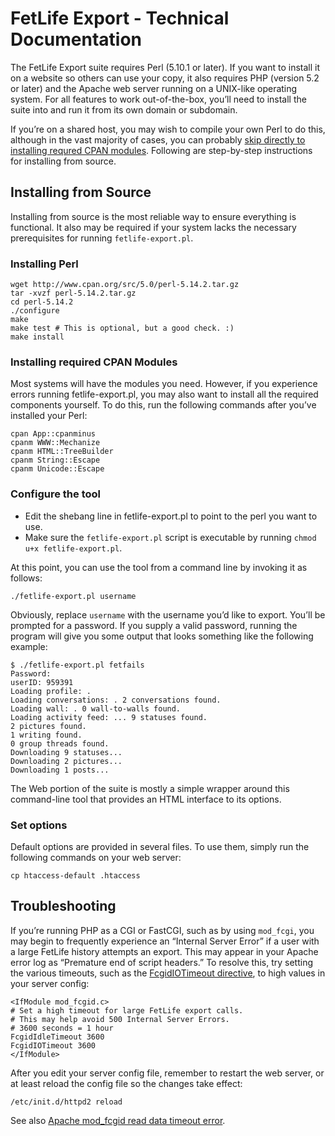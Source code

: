 # FetLife Export - Technical Documentation

The FetLife Export suite requires Perl (5.10.1 or later). If you want to install it on a website so others can use your copy, it also requires PHP (version 5.2 or later) and the Apache web server running on a UNIX-like operating system. For all features to work out-of-the-box, you’ll need to install the suite into and run it from its own domain or subdomain.

If you’re on a shared host, you may wish to compile your own Perl to do this, although in the vast majority of cases, you can probably [skip directly to installing requred CPAN modules](#installing-required-cpan-modules). Following are step-by-step instructions for installing from source.

## Installing from Source

Installing from source is the most reliable way to ensure everything is functional. It also may be required if your system lacks the necessary prerequisites for running `fetlife-export.pl`.

### Installing Perl

    wget http://www.cpan.org/src/5.0/perl-5.14.2.tar.gz
    tar -xvzf perl-5.14.2.tar.gz
    cd perl-5.14.2
    ./configure
    make
    make test # This is optional, but a good check. :)
    make install

### Installing required CPAN Modules

Most systems will have the modules you need. However, if you experience errors running fetlife-export.pl, you may also want to install all the required components yourself. To do this, run the following commands after you’ve installed your Perl:

    cpan App::cpanminus
    cpanm WWW::Mechanize
    cpanm HTML::TreeBuilder
    cpanm String::Escape
    cpanm Unicode::Escape

### Configure the tool

* Edit the shebang line in fetlife-export.pl to point to the perl you want to use.
* Make sure the `fetlife-export.pl` script is executable by running `chmod u+x fetlife-export.pl`.

At this point, you can use the tool from a command line by invoking it as follows:

    ./fetlife-export.pl username

Obviously, replace `username` with the username you’d like to export. You’ll be prompted for a password. If you supply a valid password, running the program will give you some output that looks something like the following example:

    $ ./fetlife-export.pl fetfails
    Password: 
    userID: 959391
    Loading profile: .
    Loading conversations: . 2 conversations found.
    Loading wall: . 0 wall-to-walls found.
    Loading activity feed: ... 9 statuses found.
    2 pictures found.
    1 writing found.
    0 group threads found.
    Downloading 9 statuses...
    Downloading 2 pictures...
    Downloading 1 posts...

The Web portion of the suite is mostly a simple wrapper around this command-line tool that provides an HTML interface to its options.

### Set options

Default options are provided in several files. To use them, simply run the following commands on your web server:

    cp htaccess-default .htaccess

## Troubleshooting

If you’re running PHP as a CGI or FastCGI, such as by using `mod_fcgi`, you may begin to frequently experience an “Internal Server Error” if a user with a large FetLife history attempts an export. This may appear in your Apache error log as “Premature end of script headers.” To resolve this, try setting the various timeouts, such as the [FcgidIOTimeout directive](https://httpd.apache.org/mod_fcgid/mod/mod_fcgid.html#fcgidiotimeout "Apache manual page for FcgidIOTimeout directive."), to high values in your server config:

    <IfModule mod_fcgid.c>
    # Set a high timeout for large FetLife export calls.
    # This may help avoid 500 Internal Server Errors.
    # 3600 seconds = 1 hour
    FcgidIdleTimeout 3600
    FcgidIOTimeout 3600
    </IfModule>

After you edit your server config file, remember to restart the web server, or at least reload the config file so the changes take effect:

    /etc/init.d/httpd2 reload

See also [Apache mod_fcgid read data timeout error](http://rickchristie.com/blog/2011/note/apache-mod_fcgid-read-data-timeout-error/).
